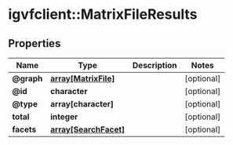 # igvfclient::MatrixFileResults


## Properties
Name | Type | Description | Notes
------------ | ------------- | ------------- | -------------
**@graph** | [**array[MatrixFile]**](MatrixFile.md) |  | [optional] 
**@id** | **character** |  | [optional] 
**@type** | **array[character]** |  | [optional] 
**total** | **integer** |  | [optional] 
**facets** | [**array[SearchFacet]**](SearchFacet.md) |  | [optional] 


